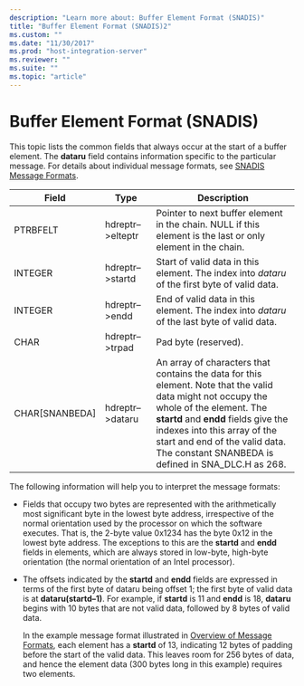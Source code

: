 ```yaml
---
description: "Learn more about: Buffer Element Format (SNADIS)"
title: "Buffer Element Format (SNADIS)2"
ms.custom: ""
ms.date: "11/30/2017"
ms.prod: "host-integration-server"
ms.reviewer: ""
ms.suite: ""
ms.topic: "article"
---
```

# Buffer Element Format (SNADIS)
This topic lists the common fields that always occur at the start of a buffer element. The **dataru** field contains information specific to the particular message. For details about individual message formats, see [SNADIS Message Formats](./snadis-message-formats2.md).  
  
|Field|Type|Description|  
|-----------|----------|-----------------|  
|PTRBFELT|hdreptr–>elteptr|Pointer to next buffer element in the chain. NULL if this element is the last or only element in the chain.|  
|INTEGER|hdreptr–>startd|Start of valid data in this element. The index into *dataru* of the first byte of valid data.|  
|INTEGER|hdreptr–>endd|End of valid data in this element. The index into *dataru* of the last byte of valid data.|  
|CHAR|hdreptr–>trpad|Pad byte (reserved).|  
|CHAR[SNANBEDA]|hdreptr–>dataru|An array of characters that contains the data for this element. Note that the valid data might not occupy the whole of the element. The **startd** and **endd** fields give the indexes into this array of the start and end of the valid data. The constant SNANBEDA is defined in SNA_DLC.H as 268.|  
  
 The following information will help you to interpret the message formats:  
  
- Fields that occupy two bytes are represented with the arithmetically most significant byte in the lowest byte address, irrespective of the normal orientation used by the processor on which the software executes. That is, the 2-byte value 0x1234 has the byte 0x12 in the lowest byte address. The exceptions to this are the **startd** and **endd** fields in elements, which are always stored in low-byte, high-byte orientation (the normal orientation of an Intel processor).  
  
- The offsets indicated by the **startd** and **endd** fields are expressed in terms of the first byte of dataru being offset 1; the first byte of valid data is at **dataru(startd–1)**. For example, if **startd** is 11 and **endd** is 18, **dataru** begins with 10 bytes that are not valid data, followed by 8 bytes of valid data.  
  
  In the example message format illustrated in [Overview of Message Formats](../core/overview-of-message-formats-snadis-1.md), each element has a **startd** of 13, indicating 12 bytes of padding before the start of the valid data. This leaves room for 256 bytes of data, and hence the element data (300 bytes long in this example) requires two elements.
